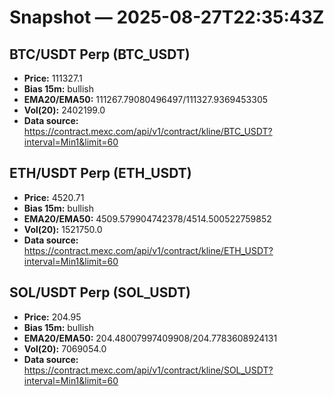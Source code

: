 # Snapshot — 2025-08-27T22:35:43Z

## BTC/USDT Perp (BTC_USDT)
- **Price:** 111327.1
- **Bias 15m:** bullish
- **EMA20/EMA50:** 111267.79080496497/111327.9369453305
- **Vol(20):** 2402199.0
- **Data source:** https://contract.mexc.com/api/v1/contract/kline/BTC_USDT?interval=Min1&limit=60

## ETH/USDT Perp (ETH_USDT)
- **Price:** 4520.71
- **Bias 15m:** bullish
- **EMA20/EMA50:** 4509.579904742378/4514.500522759852
- **Vol(20):** 1521750.0
- **Data source:** https://contract.mexc.com/api/v1/contract/kline/ETH_USDT?interval=Min1&limit=60

## SOL/USDT Perp (SOL_USDT)
- **Price:** 204.95
- **Bias 15m:** bullish
- **EMA20/EMA50:** 204.48007997409908/204.7783608924131
- **Vol(20):** 7069054.0
- **Data source:** https://contract.mexc.com/api/v1/contract/kline/SOL_USDT?interval=Min1&limit=60
